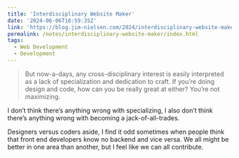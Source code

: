 ```yaml
---
title: 'Interdisciplinary Website Maker'
date: '2024-06-06T16:59:35Z'
link: 'https://blog.jim-nielsen.com/2024/interdisciplinary-website-maker/'
permalink: /notes/interdisciplinary-website-maker/index.html
tags:
  - Web Development
  - Development
---
```


> But now-a-days, any cross-disciplinary interest is easily interpreted as a lack of specialization and dedication to craft. If you’re doing design and code, how can you be really great at either? You’re not maximizing.

I don’t think there’s anything wrong with specializing, I also don’t think there’s anything wrong with becoming a jack-of-all-trades.

Designers versus coders aside, I find it odd sometimes when people think that front end developers know no backend and vice versa. We all might be better in one area than another, but I feel like we can all contribute.